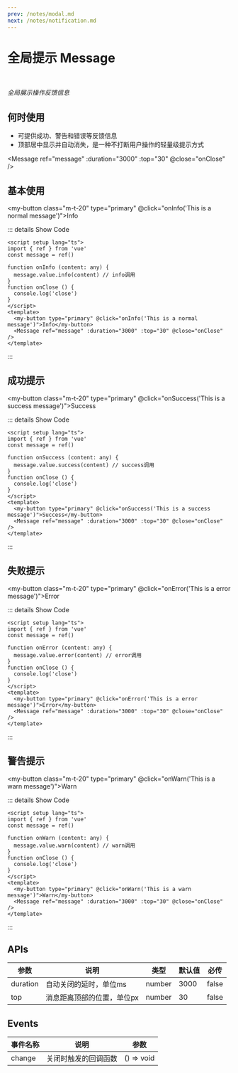 ```yaml
---
prev: /notes/modal.md
next: /notes/notification.md
---
```

# 全局提示 Message

<br/>

*全局展示操作反馈信息*

## 何时使用

- 可提供成功、警告和错误等反馈信息
- 顶部居中显示并自动消失，是一种不打断用户操作的轻量级提示方式

<script setup lang="ts">
import { ref } from 'vue'
const message = ref()

function onInfo (content: any) {
  message.value.info(content) // info调用
}
function onSuccess (content: any) {
  message.value.success(content) // success调用
}
function onError (content: any) {
  message.value.error(content) // error调用
}
function onWarn (content: any) {
  message.value.warn(content) // warn调用
}
function onClose () {
  console.log('close')
}
</script>

<Message ref="message" :duration="3000" :top="30" @close="onClose" />

## 基本使用

<my-button class="m-t-20" type="primary" @click="onInfo('This is a normal message')">Info</my-button>

::: details Show Code

```vue
<script setup lang="ts">
import { ref } from 'vue'
const message = ref()

function onInfo (content: any) {
  message.value.info(content) // info调用
}
function onClose () {
  console.log('close')
}
</script>
<template>
  <my-button type="primary" @click="onInfo('This is a normal message')">Info</my-button>
  <Message ref="message" :duration="3000" :top="30" @close="onClose" />
</template>
```

:::

## 成功提示

<my-button class="m-t-20" type="primary" @click="onSuccess('This is a success message')">Success</my-button>

::: details Show Code

```vue
<script setup lang="ts">
import { ref } from 'vue'
const message = ref()

function onSuccess (content: any) {
  message.value.success(content) // success调用
}
function onClose () {
  console.log('close')
}
</script>
<template>
  <my-button type="primary" @click="onSuccess('This is a success message')">Success</my-button>
  <Message ref="message" :duration="3000" :top="30" @close="onClose" />
</template>
```

:::

## 失败提示

<my-button class="m-t-20" type="primary" @click="onError('This is a error message')">Error</my-button>

::: details Show Code

```vue
<script setup lang="ts">
import { ref } from 'vue'
const message = ref()

function onError (content: any) {
  message.value.error(content) // error调用
}
function onClose () {
  console.log('close')
}
</script>
<template>
  <my-button type="primary" @click="onError('This is a error message')">Error</my-button>
  <Message ref="message" :duration="3000" :top="30" @close="onClose" />
</template>
```

:::

## 警告提示

<my-button class="m-t-20" type="primary" @click="onWarn('This is a warn message')">Warn</my-button>

::: details Show Code

```vue
<script setup lang="ts">
import { ref } from 'vue'
const message = ref()

function onWarn (content: any) {
  message.value.warn(content) // warn调用
}
function onClose () {
  console.log('close')
}
</script>
<template>
  <my-button type="primary" @click="onWarn('This is a warn message')">Warn</my-button>
  <Message ref="message" :duration="3000" :top="30" @close="onClose" />
</template>
```

:::

## APIs

参数 | 说明 | 类型 | 默认值 | 必传
-- | -- | -- | -- | --
duration | 自动关闭的延时，单位ms | number | 3000 | false
top | 消息距离顶部的位置，单位px | number | 30 | false
## Events

事件名称 | 说明 | 参数
-- | -- | --
change | 关闭时触发的回调函数 | () => void

<style lang="scss" scoped>
.m-t-20 {
  margin: 20px 0 0;
}
</style>
